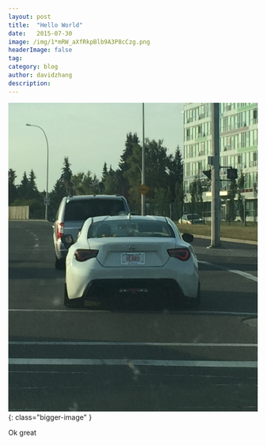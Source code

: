 ```yaml
---
layout:	post
title:	"Hello World"
date:	2015-07-30
image: /img/1*mRW_aXfRkpBlb9A3P8cCzg.png
headerImage: false
tag:
category: blog
author: davidzhang
description:
---
```


  ![](/img/1*mRW_aXfRkpBlb9A3P8cCzg.png){: class="bigger-image" }
<figcaption class="caption">Ok great</figcaption>
